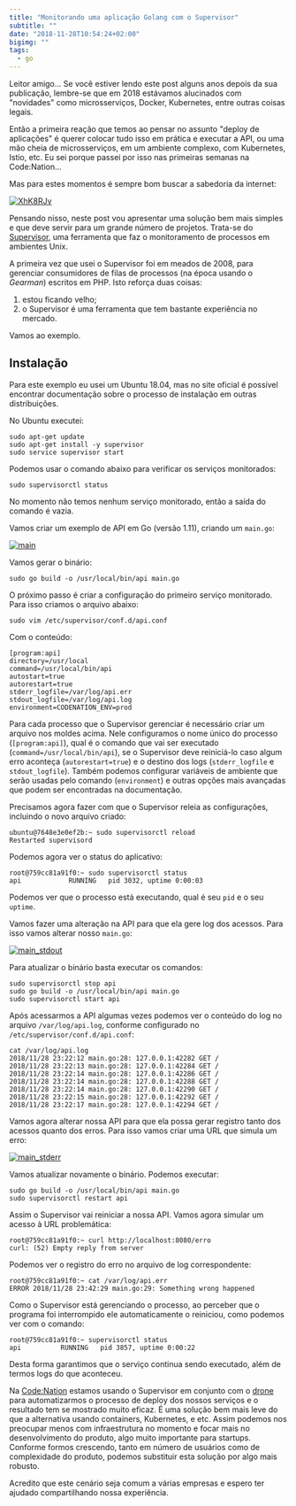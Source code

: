```yaml
---
title: "Monitorando uma aplicação Golang com o Supervisor"
subtitle: ""
date: "2018-11-28T10:54:24+02:00"
bigimg: ""
tags:
  - go
---
```


Leitor amigo... Se você estiver lendo este post alguns anos depois da sua publicação, lembre-se que em 2018 estávamos alucinados com "novidades" como microsserviços, Docker, Kubernetes, entre outras coisas legais.

<!--more-->

Então a primeira reação que temos ao pensar no assunto "deploy de aplicações" é querer colocar tudo isso em prática e executar a API, ou uma mão cheia de microsserviços, em um ambiente complexo, com Kubernetes, Istio, etc. Eu sei porque passei por isso nas primeiras semanas na Code:Nation...

Mas para estes momentos é sempre bom buscar a sabedoria da internet:

[![XhK8RJv](/images/posts/XhK8RJv.jpg)](/images/posts/XhK8RJv.jpg)

Pensando nisso, neste post vou apresentar uma solução bem mais simples e que deve servir para um grande número de projetos. Trata-se do [Supervisor](http://supervisord.org), uma ferramenta que faz o monitoramento de processos em ambientes Unix.

A primeira vez que usei o Supervisor foi em meados de 2008, para gerenciar consumidores de filas de processos (na época usando o _Gearman_) escritos em PHP. Isto reforça duas coisas:

1. estou ficando velho;
2. o Supervisor é uma ferramenta que tem bastante experiência no mercado.

Vamos ao exemplo.

## Instalação

Para este exemplo eu usei um Ubuntu 18.04, mas no site oficial é possível encontrar documentação sobre o processo de instalação em outras distribuições.

No Ubuntu executei:

    sudo apt-get update
    sudo apt-get install -y supervisor
    sudo service supervisor start

Podemos usar o comando abaixo para verificar os serviços monitorados:

    sudo supervisorctl status

No momento não temos nenhum serviço monitorado, então a saída do comando é vazia.

Vamos criar um exemplo de API em Go (versão 1.11), criando um `main.go`:

[![main](/images/posts/main.png)](/images/posts/main.png)

Vamos gerar o binário:

    sudo go build -o /usr/local/bin/api main.go

O próximo passo é criar a configuração do primeiro serviço monitorado. Para isso criamos o arquivo abaixo:

    sudo vim /etc/supervisor/conf.d/api.conf

Com o conteúdo:

    [program:api]
    directory=/usr/local
    command=/usr/local/bin/api
    autostart=true
    autorestart=true
    stderr_logfile=/var/log/api.err
    stdout_logfile=/var/log/api.log
    environment=CODENATION_ENV=prod

Para cada processo que o Supervisor gerenciar é necessário criar um arquivo nos moldes acima. Nele configuramos o nome único do processo (`[program:api]`), qual é o comando que vai ser executado (`command=/usr/local/bin/api`), se o Supervisor deve reiniciá-lo caso algum erro aconteça (`autorestart=true`) e o destino dos logs (`stderr_logfile` e `stdout_logfile`). Também podemos configurar variáveis de ambiente que serão usadas pelo comando (`environment`) e outras opções mais avançadas que podem ser encontradas na documentação.

Precisamos agora fazer com que o Supervisor releia as configurações, incluindo o novo arquivo criado:

    ubuntu@7648e3e0ef2b:~ sudo supervisorctl reload
    Restarted supervisord

Podemos agora ver o status do aplicativo:

    root@759cc81a91f0:~ sudo supervisorctl status
    api            RUNNING   pid 3032, uptime 0:00:03

Podemos ver que o processo está executando, qual é seu `pid` e o seu `uptime`.

Vamos fazer uma alteração na API para que ela gere log dos acessos. Para isso vamos alterar nosso `main.go`:

[![main_stdout](/images/posts/main_stdout.png)](/images/posts/main_stdout.png)

Para atualizar o binário basta executar os comandos:

    sudo supervisorctl stop api
    sudo go build -o /usr/local/bin/api main.go
    sudo supervisorctl start api

Após acessarmos a API algumas vezes podemos ver o conteúdo do log no arquivo `/var/log/api.log`, conforme configurado no `/etc/supervisor/conf.d/api.conf`:

```
cat /var/log/api.log
2018/11/28 23:22:12 main.go:28: 127.0.0.1:42282 GET /
2018/11/28 23:22:13 main.go:28: 127.0.0.1:42284 GET /
2018/11/28 23:22:14 main.go:28: 127.0.0.1:42286 GET /
2018/11/28 23:22:14 main.go:28: 127.0.0.1:42288 GET /
2018/11/28 23:22:14 main.go:28: 127.0.0.1:42290 GET /
2018/11/28 23:22:15 main.go:28: 127.0.0.1:42292 GET /
2018/11/28 23:22:17 main.go:28: 127.0.0.1:42294 GET /
```

Vamos agora alterar nossa API para que ela possa gerar registro tanto dos acessos quanto dos erros. Para isso vamos criar uma URL que simula um erro:

[![main_stderr](/images/posts/main_stderr.png)](/images/posts/main_stderr.png)

Vamos atualizar novamente o binário. Podemos executar:

    sudo go build -o /usr/local/bin/api main.go
    sudo supervisorctl restart api

Assim o Supervisor vai reiniciar a nossa API. Vamos agora simular um acesso à URL problemática:

    root@759cc81a91f0:~ curl http://localhost:8080/erro
    curl: (52) Empty reply from server

Podemos ver o registro do erro no arquivo de log correspondente:

    root@759cc81a91f0:~ cat /var/log/api.err
    ERROR 2018/11/28 23:42:29 main.go:29: Something wrong happened

Como o Supervisor está gerenciando o processo, ao perceber que o programa foi interrompido ele automaticamente o reiniciou, como podemos ver com o comando:

    root@759cc81a91f0:~ supervisorctl status
    api          RUNNING   pid 3857, uptime 0:00:22

Desta forma garantimos que o serviço continua sendo executado, além de termos logs do que aconteceu.

Na [Code:Nation](https://www.codenation.com.br) estamos usando o Supervisor em conjunto com o [drone](http://drone.io) para automatizarmos o processo de deploy dos nossos serviços e o resultado tem se mostrado muito eficaz. É uma solução bem mais leve do que a alternativa usando containers, Kubernetes, e etc. Assim podemos nos preocupar menos com infraestrutura no momento e focar mais no desenvolvimento do produto, algo muito importante para startups. Conforme formos crescendo, tanto em número de usuários como de complexidade do produto, podemos substituir esta solução por algo mais robusto.

Acredito que este cenário seja comum a várias empresas e espero ter ajudado compartilhando nossa experiência.
